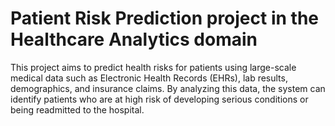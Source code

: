 # Patient Risk Prediction project in the Healthcare Analytics domain

This project aims to predict health risks for patients using large-scale medical data such as Electronic Health Records (EHRs), lab results, demographics, and insurance claims. By analyzing this data, the system can identify patients who are at high risk of developing serious conditions or being readmitted to the hospital.
